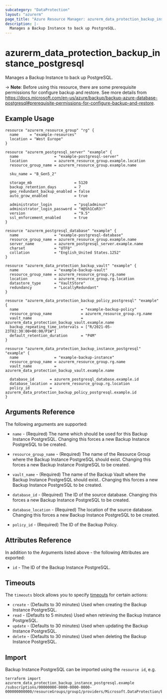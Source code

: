 ```yaml
---
subcategory: "DataProtection"
layout: "azurerm"
page_title: "Azure Resource Manager: azurerm_data_protection_backup_instance_postgresql"
description: |-
  Manages a Backup Instance to back up PostgreSQL.
---
```


# azurerm_data_protection_backup_instance_postgresql

Manages a Backup Instance to back up PostgreSQL.

-> **Note**: Before using this resource, there are some prerequisite permissions for configure backup and restore. See more details from https://docs.microsoft.com/en-us/azure/backup/backup-azure-database-postgresql#prerequisite-permissions-for-configure-backup-and-restore.

## Example Usage

```hcl
resource "azurerm_resource_group" "rg" {
  name     = "example-resources"
  location = "West Europe"
}

resource "azurerm_postgresql_server" "example" {
  name                = "example-postgresql-server"
  location            = azurerm_resource_group.example.location
  resource_group_name = azurerm_resource_group.example.name

  sku_name = "B_Gen5_2"

  storage_mb                   = 5120
  backup_retention_days        = 7
  geo_redundant_backup_enabled = false
  auto_grow_enabled            = true

  administrator_login          = "psqladminun"
  administrator_login_password = "H@Sh1CoR3!"
  version                      = "9.5"
  ssl_enforcement_enabled      = true
}

resource "azurerm_postgresql_database" "example" {
  name                = "example-postgresql-database"
  resource_group_name = azurerm_resource_group.example.name
  server_name         = azurerm_postgresql_server.example.name
  charset             = "UTF8"
  collation           = "English_United States.1252"
}

resource "azurerm_data_protection_backup_vault" "example" {
  name                = "example-backup-vault"
  resource_group_name = azurerm_resource_group.rg.name
  location            = azurerm_resource_group.rg.location
  datastore_type      = "VaultStore"
  redundancy          = "LocallyRedundant"
}

resource "azurerm_data_protection_backup_policy_postgresql" "example" {
  name                            = "example-backup-policy"
  resource_group_name             = azurerm_resource_group.rg.name
  vault_name                      = azurerm_data_protection_backup_vault.example.name
  backup_repeating_time_intervals = ["R/2021-05-23T02:30:00+00:00/P1W"]
  default_retention_duration      = "P4M"
}

resource "azurerm_data_protection_backup_instance_postgresql" "example" {
  name                = "example-backup-instance"
  resource_group_name = azurerm_resource_group.rg.name
  vault_name          = azurerm_data_protection_backup_vault.example.name

  database_id       = azurerm_postgresql_database.example.id
  database_location = azurerm_resource_group.rg.location
  policy_id         = azurerm_data_protection_backup_policy_postgresql.example.id
}
```

## Arguments Reference

The following arguments are supported:

* `name` - (Required) The name which should be used for this Backup Instance PostgreSQL. Changing this forces a new Backup Instance PostgreSQL to be created.

* `resource_group_name` - (Required) The name of the Resource Group where the Backup Instance PostgreSQL should exist. Changing this forces a new Backup Instance PostgreSQL to be created.

* `vault_name` - (Required) The name of the Backup Vault where the Backup Instance PostgreSQL should exist.. Changing this forces a new Backup Instance PostgreSQL to be created.

* `database_id` - (Required) The ID of the source database. Changing this forces a new Backup Instance PostgreSQL to be created.

* `database_location` - (Required) The location of the source database. Changing this forces a new Backup Instance PostgreSQL to be created.

* `policy_id` - (Required) The ID of the Backup Policy.

## Attributes Reference

In addition to the Arguments listed above - the following Attributes are exported: 

* `id` - The ID of the Backup Instance PostgreSQL.

## Timeouts

The `timeouts` block allows you to specify [timeouts](https://www.terraform.io/docs/configuration/resources.html#timeouts) for certain actions:

* `create` - (Defaults to 30 minutes) Used when creating the Backup Instance PostgreSQL.
* `read` - (Defaults to 5 minutes) Used when retrieving the Backup Instance PostgreSQL.
* `update` - (Defaults to 30 minutes) Used when updating the Backup Instance PostgreSQL.
* `delete` - (Defaults to 30 minutes) Used when deleting the Backup Instance PostgreSQL.

## Import

Backup Instance PostgreSQL can be imported using the `resource id`, e.g.

```shell
terraform import azurerm_data_protection_backup_instance_postgresql.example /subscriptions/00000000-0000-0000-0000-000000000000/resourceGroups/group1/providers/Microsoft.DataProtection/backupVaults/vault1/backupInstances/backupInstance1
```
